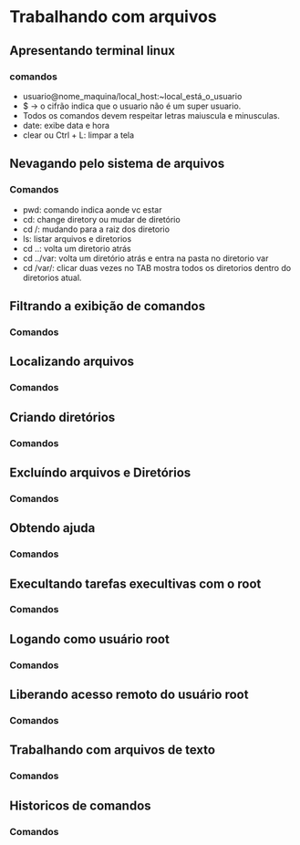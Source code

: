 # Trabalhando com arquivos

## Apresentando terminal linux

### comandos

- usuario@nome_maquina/local_host:~local_está_o_usuario
- $ -> o cifrão indica que o usuario não é um super usuario.
- Todos os comandos devem respeitar letras maiuscula e minusculas.
- date: exibe data e hora
- clear ou Ctrl + L: limpar a tela

## Nevagando pelo sistema de arquivos

### Comandos

- pwd: comando indica aonde vc estar
- cd: change diretory ou mudar de diretório
- cd /: mudando para a raiz dos diretorio
- ls: listar arquivos e diretorios
- cd ..: volta um diretorio atrás
- cd ../var: volta um diretório atrás e entra na pasta no diretorio var
- cd /var/: clicar duas vezes no TAB mostra todos os diretorios dentro do diretorios atual.

## Filtrando a exibição de comandos

### Comandos

## Localizando arquivos

### Comandos

## Criando diretórios

### Comandos

## Excluíndo arquivos e Diretórios

### Comandos

## Obtendo ajuda

### Comandos

## Execultando tarefas execultivas com o root

### Comandos

## Logando como usuário root

### Comandos

## Liberando acesso remoto do usuário root

### Comandos

## Trabalhando com arquivos de texto

### Comandos

## Historicos de comandos

### Comandos
